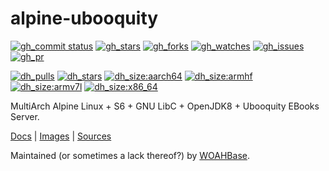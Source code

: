 # alpine-ubooquity

[![gh_commit status][201]][151]
[![gh_stars][202]][152]
[![gh_forks][203]][153]
[![gh_watches][204]][154]
[![gh_issues][211]][161]
[![gh_pr][212]][162]

[![dh_pulls][205]][155]
[![dh_stars][206]][156]
[![dh_size:aarch64][208]][158]
[![dh_size:armhf][210]][160]
[![dh_size:armv7l][209]][159]
[![dh_size:x86_64][207]][157]

MultiArch Alpine Linux + S6 + GNU LibC + OpenJDK8 + Ubooquity EBooks Server.

[Docs][112] | [Images][155] | [Sources][151]

Maintained (or sometimes a lack thereof?) by [WOAHBase][110].

[110]: https://woahbase.online/
[112]: https://woahbase.online/images/alpine-ubooquity/

[151]: https://github.com/woahbase/alpine-ubooquity
[152]: https://github.com/woahbase/alpine-ubooquity/stargazers
[153]: https://github.com/woahbase/alpine-ubooquity/network/members
[154]: https://github.com/woahbase/alpine-ubooquity/watchers
[155]: https://hub.docker.com/r/woahbase/alpine-ubooquity
[156]: https://hub.docker.com/r/woahbase/alpine-ubooquity
[157]: https://hub.docker.com/r/woahbase/alpine-ubooquity/tags?name=x86_64&ordering=last_updated
[158]: https://hub.docker.com/r/woahbase/alpine-ubooquity/tags?name=aarch64&ordering=last_updated
[159]: https://hub.docker.com/r/woahbase/alpine-ubooquity/tags?name=armv7l&ordering=last_updated
[160]: https://hub.docker.com/r/woahbase/alpine-ubooquity/tags?name=armhf&ordering=last_updated
[161]: https://github.com/woahbase/alpine-ubooquity/issues
[162]: https://github.com/woahbase/alpine-ubooquity/pulls

[201]: https://img.shields.io/github/last-commit/woahbase/alpine-ubooquity?color=brightgreen&style=flat-square&logo=github
[202]: https://img.shields.io/github/stars/woahbase/alpine-ubooquity?color=brightgreen&style=flat-square&logo=github
[203]: https://img.shields.io/github/forks/woahbase/alpine-ubooquity?color=brightgreen&style=flat-square&logo=github
[204]: https://img.shields.io/github/watchers/woahbase/alpine-ubooquity?color=brightgreen&style=flat-square&logo=github
[205]: https://img.shields.io/docker/pulls/woahbase/alpine-ubooquity?color=brightgreen&style=flat-square&logo=docker&label=pulls
[206]: https://img.shields.io/docker/stars/woahbase/alpine-ubooquity?color=brightgreen&style=flat-square&logo=docker&label=stars
[207]: https://img.shields.io/docker/image-size/woahbase/alpine-ubooquity/x86_64?label=x86_64&color=brightgreen&style=flat-square&logo=docker
[208]: https://img.shields.io/docker/image-size/woahbase/alpine-ubooquity/aarch64?label=aarch64&color=brightgreen&style=flat-square&logo=docker
[209]: https://img.shields.io/docker/image-size/woahbase/alpine-ubooquity/armv7l?label=armv7l&color=brightgreen&style=flat-square&logo=docker
[210]: https://img.shields.io/docker/image-size/woahbase/alpine-ubooquity/armhf?label=armhf&color=brightgreen&style=flat-square&logo=docker
[211]: https://img.shields.io/github/issues/woahbase/alpine-ubooquity?color=brightgreen&style=flat-square&logo=github
[212]: https://img.shields.io/github/issues-pr/woahbase/alpine-ubooquity?color=brightgreen&style=flat-square&logo=github
